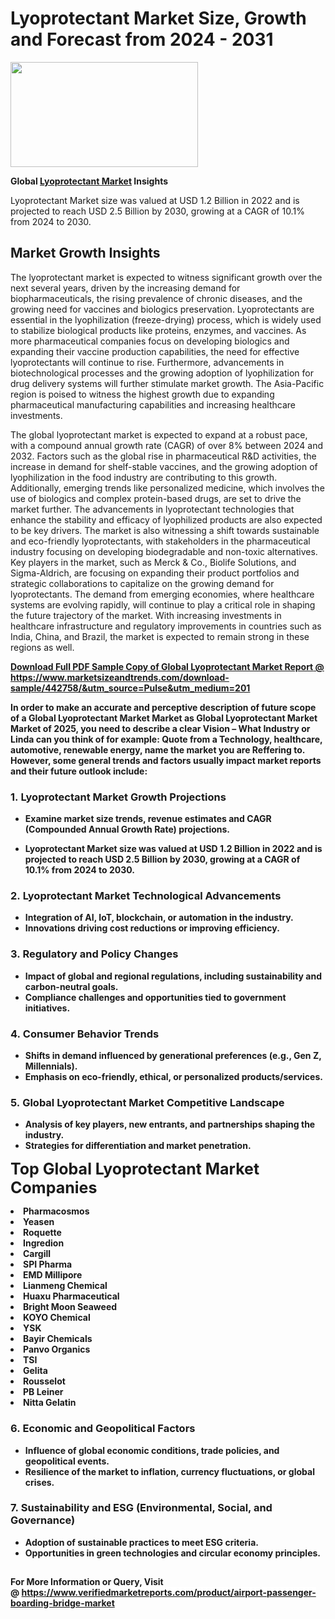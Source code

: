 <H1>Lyoprotectant Market Size, Growth and Forecast from 2024 - 2031</H1><img class="aligncenter size-medium wp-image-584254" src="https://thirdeyenews.in/wp-content/uploads/2024/09/Global-Market-Research-300x168.jpeg" alt="" width="300" height="168" /><p><strong>Global&nbsp;<a href="https://www.marketsizeandtrends.com/download-sample/442758/&amp;utm_source=Pulse&amp;utm_medium=201">Lyoprotectant Market</a> Insights</strong></p><p>Lyoprotectant Market size was valued at USD 1.2 Billion in 2022 and is projected to reach USD 2.5 Billion by 2030, growing at a CAGR of 10.1% from 2024 to 2030.</p><p><h2>Market Growth Insights</h2> <p>The lyoprotectant market is expected to witness significant growth over the next several years, driven by the increasing demand for biopharmaceuticals, the rising prevalence of chronic diseases, and the growing need for vaccines and biologics preservation. Lyoprotectants are essential in the lyophilization (freeze-drying) process, which is widely used to stabilize biological products like proteins, enzymes, and vaccines. As more pharmaceutical companies focus on developing biologics and expanding their vaccine production capabilities, the need for effective lyoprotectants will continue to rise. Furthermore, advancements in biotechnological processes and the growing adoption of lyophilization for drug delivery systems will further stimulate market growth. The Asia-Pacific region is poised to witness the highest growth due to expanding pharmaceutical manufacturing capabilities and increasing healthcare investments. <strong><a href="#"></a></strong></p> <p>The global lyoprotectant market is expected to expand at a robust pace, with a compound annual growth rate (CAGR) of over 8% between 2024 and 2032. Factors such as the global rise in pharmaceutical R&D activities, the increase in demand for shelf-stable vaccines, and the growing adoption of lyophilization in the food industry are contributing to this growth. Additionally, emerging trends like personalized medicine, which involves the use of biologics and complex protein-based drugs, are set to drive the market further. The advancements in lyoprotectant technologies that enhance the stability and efficacy of lyophilized products are also expected to be key drivers. The market is also witnessing a shift towards sustainable and eco-friendly lyoprotectants, with stakeholders in the pharmaceutical industry focusing on developing biodegradable and non-toxic alternatives. Key players in the market, such as Merck & Co., Biolife Solutions, and Sigma-Aldrich, are focusing on expanding their product portfolios and strategic collaborations to capitalize on the growing demand for lyoprotectants. The demand from emerging economies, where healthcare systems are evolving rapidly, will continue to play a critical role in shaping the future trajectory of the market. With increasing investments in healthcare infrastructure and regulatory improvements in countries such as India, China, and Brazil, the market is expected to remain strong in these regions as well. <strong><a href="#"></p><p><span class=""><strong>Download Full PDF Sample Copy of Global Lyoprotectant Market Report</strong> @ <a href="https://www.marketsizeandtrends.com/download-sample/442758/&amp;utm_source=Pulse&amp;utm_medium=201" target="_blank">https://www.marketsizeandtrends.com/download-sample/442758/&amp;utm_source=Pulse&amp;utm_medium=201</a></span></p><p>In order to make an accurate and perceptive description of future scope of a Global&nbsp;Lyoprotectant Market Market as Global&nbsp;Lyoprotectant Market Market of 2025, you need to describe a clear Vision &ndash; What Industry or Linda can you think of for example: Quote from a Technology, healthcare, automotive, renewable energy, name the market you are Reffering to. However, some general trends and factors usually impact market reports and their future outlook include:</p><h3>1.&nbsp;<strong>Lyoprotectant Market Growth Projections</strong></h3><ul><li>Examine market size trends, revenue estimates and CAGR (Compounded Annual Growth Rate) projections.</li><li><p>Lyoprotectant Market size was valued at USD 1.2 Billion in 2022 and is projected to reach USD 2.5 Billion by 2030, growing at a CAGR of 10.1% from 2024 to 2030.</p></li></ul><h3>2.&nbsp;<strong>Lyoprotectant Market Technological Advancements</strong></h3><ul><li>Integration of AI, IoT, blockchain, or automation in the industry.</li><li>Innovations driving cost reductions or improving efficiency.</li></ul><h3>3.&nbsp;<strong>Regulatory and Policy Changes</strong></h3><ul><li>Impact of global and regional regulations, including sustainability and carbon-neutral goals.</li><li>Compliance challenges and opportunities tied to government initiatives.</li></ul><h3>4.&nbsp;<strong>Consumer Behavior Trends</strong></h3><ul><li>Shifts in demand influenced by generational preferences (e.g., Gen Z, Millennials).</li><li>Emphasis on eco-friendly, ethical, or personalized products/services.</li></ul><h3>5.&nbsp;<strong>Global Lyoprotectant Market Competitive Landscape</strong></h3><ul><li>Analysis of key players, new entrants, and partnerships shaping the industry.</li><li>Strategies for differentiation and market penetration.</li></ul><p data-pm-slice="1 1 []"><span style="color: inherit; font-family: inherit; font-size: 25px;">Top Global Lyoprotectant Market Companies</span></p><div class="" data-test-id=""><p><li>Pharmacosmos</li><li> Yeasen</li><li> Roquette</li><li> Ingredion</li><li> Cargill</li><li> SPI Pharma</li><li> EMD Millipore</li><li> Lianmeng Chemical</li><li> Huaxu Pharmaceutical</li><li> Bright Moon Seaweed</li><li> KOYO Chemical</li><li> YSK</li><li> Bayir Chemicals</li><li> Panvo Organics</li><li> TSI</li><li> Gelita</li><li> Rousselot</li><li> PB Leiner</li><li> Nitta Gelatin</li></p></div><h3>6.&nbsp;<strong>Economic and Geopolitical Factors</strong></h3><ul><li>Influence of global economic conditions, trade policies, and geopolitical events.</li><li>Resilience of the market to inflation, currency fluctuations, or global crises.</li></ul><h3>7.&nbsp;<strong>Sustainability and ESG (Environmental, Social, and Governance)</strong></h3><ul><li>Adoption of sustainable practices to meet ESG criteria.</li><li>Opportunities in green technologies and circular economy principles.</li></ul><h2><strong style="font-size: 14px;">For More Information or Query, Visit @&nbsp;</strong><a style="background-color: #ffffff; font-size: 14px;" href="https://www.marketsizeandtrends.com/report/lyoprotectant-market/" target="_blank">https://www.verifiedmarketreports.com/product/airport-passenger-boarding-bridge-market</a></h2>